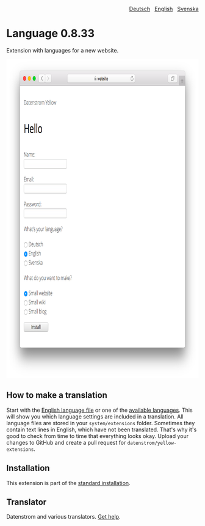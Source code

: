 <p align="right"><a href="README-de.md">Deutsch</a> &nbsp; <a href="README.md">English</a> &nbsp; <a href="README-sv.md">Svenska</a></p>

# Language 0.8.33

Extension with languages for a new website.

<p align="center"><img src="language-screenshot.png?raw=true" width="795" height="836" alt="Screenshot"></p>

## How to make a translation

Start with the [English language file](https://github.com/datenstrom/yellow-extensions/blob/master/source/english/english.txt) or one of the [available languages](https://github.com/datenstrom/yellow-extensions#languages). This will show you which language settings are included in a translation. All language files are stored in your `system/extensions` folder. Sometimes they contain text lines in English, which have not been translated. That's why it's good to check from time to time that everything looks okay. Upload your changes to GitHub and create a pull request for `datenstrom/yellow-extensions`.

## Installation

This extension is part of the [standard installation](https://github.com/datenstrom/yellow).

## Translator

Datenstrom and various translators. [Get help](https://datenstrom.se/yellow/help/).
